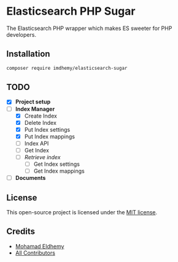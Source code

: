 # Elasticsearch PHP Sugar

The Elasticsearch PHP wrapper which makes ES sweeter for PHP developers.

## Installation

```bash
composer require imdhemy/elasticsearch-sugar
```

## TODO

- [x] **Project setup**
- [ ] **Index Manager**
    - [x] Create Index
    - [x] Delete Index
    - [x] Put Index settings
    - [x] Put Index mappings
    - [ ] Index API
    - [ ] Get Index
    - [ ] _Retrieve index_
        - [ ] Get Index settings
        - [ ] Get Index mappings
- [ ] **Documents**

## License

This open-source project is licensed under the [MIT license](LICENSE).

## Credits

- [Mohamad Eldhemy](https://imdhemy.com)
- [All Contributors](https://github.com/imdhemy/elasticsearch-php-sugar/graphs/contributors)
